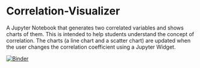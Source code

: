 # Correlation-Visualizer
A Jupyter Notebook that generates two correlated variables and shows charts of them. This is intended to help students understand the concept of correlation.
The charts (a line chart and a scatter chart) are updated when the user changes the correlation coefficient using a Jupyter Widget.

[![Binder](https://mybinder.org/badge_logo.svg)](https://mybinder.org/v2/gh/mayest/Correlation-Visualizer/master)
